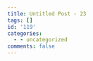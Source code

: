 ```yaml
---
title: Untitled Post - 23
tags: []
id: '119'
categories:
  - - uncategorized
comments: false
---
```

